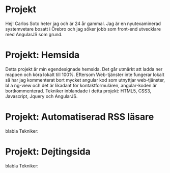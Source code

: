# Projekt
Hej! Carlos Soto heter jag och är 24 år gammal. Jag är en nyutexaminerad systemvetare bosatt i Örebro och jag söker jobb som front-end utvecklare med AngularJS som grund.

# Projekt: Hemsida
Detta projekt är min egendesignade hemsida. Det går utmärkt att ladda ner mappen och köra lokalt till 100%. Eftersom Web-tjänster inte fungerar lokalt så har jag kommenterat bort mycket angular kod som utnyttjar web-tjänster, bl a ng-view och det är likadant för kontaktformulären, angular-koden är bortkommenterad.
Tekniker inblandade i detta projekt: HTML5, CSS3, Javascript, Jquery och AngularJS.

# Projekt: Automatiserad RSS läsare
blabla
Tekniker:

# Projekt: Dejtingsida
blabla
Tekniker:
